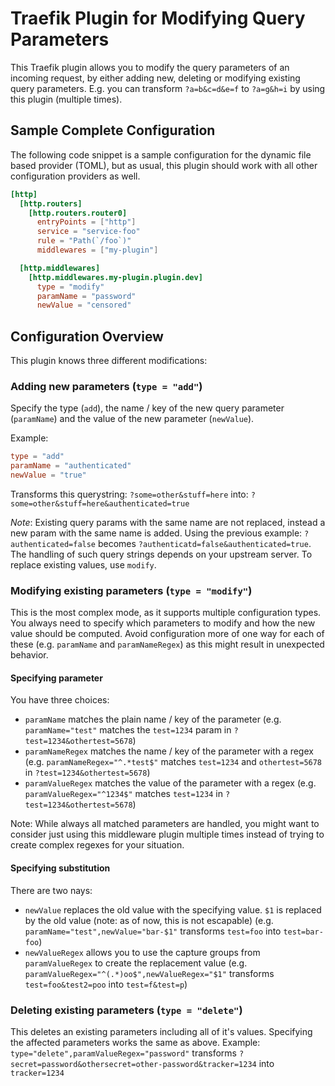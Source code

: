 # Traefik Plugin for Modifying Query Parameters

This Traefik plugin allows you to modify the query parameters of an incoming request, by either adding new, deleting or modifying existing query parameters.
E.g. you can transform `?a=b&c=d&e=f` to `?a=g&h=i` by using this plugin (multiple times).

## Sample Complete Configuration

The following code snippet is a sample configuration for the dynamic file based provider (TOML), but as usual, this plugin should work with all other configuration providers as well.

```toml
[http]
  [http.routers]
    [http.routers.router0]
      entryPoints = ["http"]
      service = "service-foo"
      rule = "Path(`/foo`)"
      middlewares = ["my-plugin"]

  [http.middlewares]
    [http.middlewares.my-plugin.plugin.dev]
      type = "modify"
      paramName = "password"
      newValue = "censored"
```

## Configuration Overview

This plugin knows three different modifications:

### Adding new parameters (`type = "add"`)

Specify the type (`add`), the name / key of the new query parameter (`paramName`) and the value of the new parameter (`newValue`).

Example: 
```toml
type = "add"
paramName = "authenticated"
newValue = "true"
```

Transforms this querystring: `?some=other&stuff=here` into: `?some=other&stuff=here&authenticated=true`

*Note*: Existing query params with the same name are not replaced, instead a new param with the same name is added. Using the previous example:
`?authenticated=false` becomes `?authenticatd=false&authenticated=true`. The handling of such query strings depends on your upstream server. To replace existing values, use `modify`.

### Modifying existing parameters (`type = "modify"`)

This is the most complex mode, as it supports multiple configuration types. You always need to specify which parameters to modify and how the new value should be computed. Avoid configuration more of one way for each of these (e.g. `paramName` and `paramNameRegex`) as this might result in unexpected behavior.

#### Specifying parameter

You have three choices:

- `paramName` matches the plain name / key of the parameter (e.g. `paramName="test"` matches the `test=1234` param in `?test=1234&othertest=5678`)
- `paramNameRegex` matches the name / key of the parameter with a regex (e.g. `paramNameRegex="^.*test$"` matches `test=1234` and `othertest=5678` in `?test=1234&othertest=5678`)
- `paramValueRegex` matches the value of the parameter with a regex (e.g. `paramValueRegex="^1234$"` matches `test=1234` in `?test=1234&othertest=5678`)

Note: While always all matched parameters are handled, you might want to consider just using this middleware plugin multiple times instead of trying to create complex regexes for your situation.

#### Specifying substitution

There are two nays:

- `newValue` replaces the old value with the specifying value. `$1` is replaced by the old value (note: as of now, this is not escapable) (e.g. `paramName="test",newValue="bar-$1"` transforms `test=foo` into `test=bar-foo`)
- `newValueRegex` allows you to use the capture groups from `paramValueRegex` to create the replacement value (e.g. `paramValueRegex="^(.*)oo$",newValueRegex="$1"` transforms `test=foo&test2=poo` into `test=f&test=p`)


### Deleting existing parameters (`type = "delete"`)

This deletes an existing parameters including all of it's values. Specifying the affected parameters works the same as above.
Example: `type="delete",paramValueRegex="password"` transforms `?secret=password&othersecret=other-password&tracker=1234` into `tracker=1234`